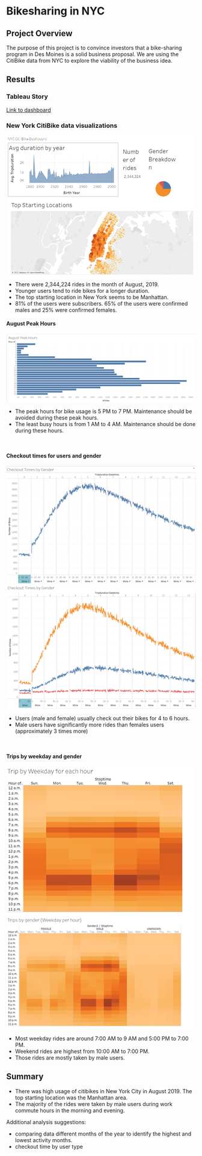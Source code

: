 # Bikesharing in NYC

## Project Overview

The purpose of this project is to convince investors that a bike-sharing program in Des Moines is a solid business proposal. We are using the CitiBike data from NYC to explore the viability of the business idea.


## Results

### Tableau Story
[Link to dashboard](https://public.tableau.com/app/profile/yongxin.liu/viz/NYC_BIkeSharing/NYC_Bikeshare?publish=yes)

### New York CitiBike data visualizations
![dashboard](/Images/image1.png)

- There were 2,344,224 rides in the month of August, 2019.
- Younger users tend to ride bikes for a longer duration. 
- The top starting location in New York seems to be Manhattan. 
- 81% of the users were subscribers. 65% of the users were confirmed males and 25% were confirmed females. 

#### August Peak Hours

![Aug Peak Hours](/Images/image2.png)

- The peak hours for bike usage is 5 PM to 7 PM. Maintenance should be avoided during these peak hours. 
- The least busy hours is from 1 AM to 4 AM. Maintenance should be done during these hours.

<br>


#### Checkout times for users and gender

![checkout times](/Images/image3.png)
![checkout times gender](/Images/image4.png)


- Users (male and female) usually check out their bikes for 4 to 6 hours.
- Male users have significantly more rides than females users (approximately 3 times more)
<br>



#### Trips by weekday and gender

![trips by weekday hour](/Images/image6.png)
![trips by weekday](/Images/image5.png)


- Most weekday rides are around 7:00 AM to 9 AM and 5:00 PM to 7:00 PM.
- Weekend rides are highest from 10:00 AM to 7:00 PM.
- Those rides are mostly taken by male users.


## Summary
- There was high usage of citibikes in New York City in August 2019. The top starting location was the Manhattan area. 
- The majority of the rides were taken by male users during work commute hours in the morning and evening.

Additional analysis suggestions:
- comparing data different months of the year to identify the highest and lowest activity months. 
- checkout time by user type 
